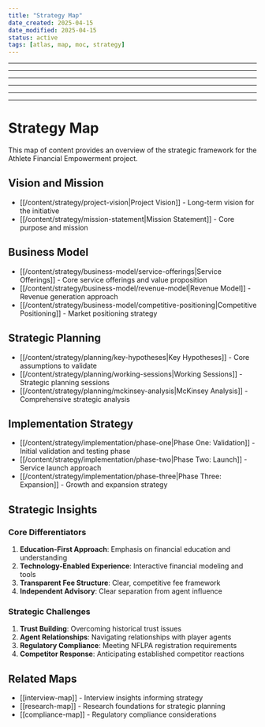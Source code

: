 ```yaml
---
title: "Strategy Map"
date_created: 2025-04-15
date_modified: 2025-04-15
status: active
tags: [atlas, map, moc, strategy]
---
```


---

---

---

---

---

---

# Strategy Map

This map of content provides an overview of the strategic framework for the Athlete Financial Empowerment project.

## Vision and Mission

- [[/content/strategy/project-vision|Project Vision]] - Long-term vision for the initiative
- [[/content/strategy/mission-statement|Mission Statement]] - Core purpose and mission

## Business Model

- [[/content/strategy/business-model/service-offerings|Service Offerings]] - Core service offerings and value proposition
- [[/content/strategy/business-model/revenue-model|Revenue Model]] - Revenue generation approach
- [[/content/strategy/business-model/competitive-positioning|Competitive Positioning]] - Market positioning strategy

## Strategic Planning

- [[/content/strategy/planning/key-hypotheses|Key Hypotheses]] - Core assumptions to validate
- [[/content/strategy/planning/working-sessions|Working Sessions]] - Strategic planning sessions
- [[/content/strategy/planning/mckinsey-analysis|McKinsey Analysis]] - Comprehensive strategic analysis

## Implementation Strategy

- [[/content/strategy/implementation/phase-one|Phase One: Validation]] - Initial validation and testing phase
- [[/content/strategy/implementation/phase-two|Phase Two: Launch]] - Service launch approach
- [[/content/strategy/implementation/phase-three|Phase Three: Expansion]] - Growth and expansion strategy

## Strategic Insights

### Core Differentiators

1. **Education-First Approach**: Emphasis on financial education and understanding
2. **Technology-Enabled Experience**: Interactive financial modeling and tools
3. **Transparent Fee Structure**: Clear, competitive fee framework
4. **Independent Advisory**: Clear separation from agent influence

### Strategic Challenges

1. **Trust Building**: Overcoming historical trust issues
2. **Agent Relationships**: Navigating relationships with player agents
3. **Regulatory Compliance**: Meeting NFLPA registration requirements
4. **Competitor Response**: Anticipating established competitor reactions

## Related Maps

- [[interview-map]] - Interview insights informing strategy
- [[research-map]] - Research foundations for strategic planning
- [[compliance-map]] - Regulatory compliance considerations
